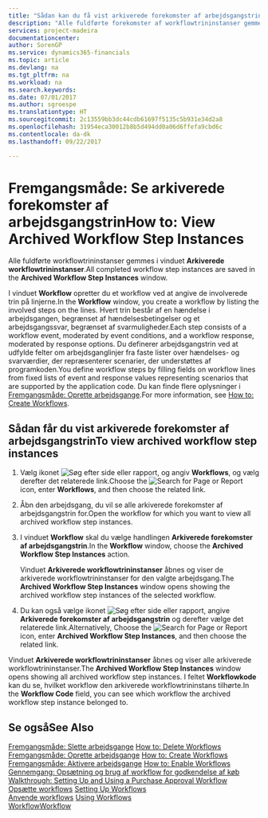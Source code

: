 ```yaml
---
title: "Sådan kan du få vist arkiverede forekomster af arbejdsgangstrin | Microsoft Docs"
description: "Alle fuldførte forekomster af workflowtrininstanser gemmes i vinduet **Arkiverede forekomster af workflowtrininstanser**."
services: project-madeira
documentationcenter: 
author: SorenGP
ms.service: dynamics365-financials
ms.topic: article
ms.devlang: na
ms.tgt_pltfrm: na
ms.workload: na
ms.search.keywords: 
ms.date: 07/01/2017
ms.author: sgroespe
ms.translationtype: HT
ms.sourcegitcommit: 2c13559bb3dc44cdb61697f5135c5b931e34d2a8
ms.openlocfilehash: 31954eca30012b8b5d494dd0a06d6ffefa9cbd6c
ms.contentlocale: da-dk
ms.lasthandoff: 09/22/2017

---
```

# <a name="how-to-view-archived-workflow-step-instances"></a><span data-ttu-id="ccdc4-103">Fremgangsmåde: Se arkiverede forekomster af arbejdsgangstrin</span><span class="sxs-lookup"><span data-stu-id="ccdc4-103">How to: View Archived Workflow Step Instances</span></span>
<span data-ttu-id="ccdc4-104">Alle fuldførte workflowtrininstanser gemmes i vinduet **Arkiverede workflowtrininstanser**.</span><span class="sxs-lookup"><span data-stu-id="ccdc4-104">All completed workflow step instances are saved in the **Archived Workflow Step Instances** window.</span></span>  

 <span data-ttu-id="ccdc4-105">I vinduet **Workflow** opretter du et workflow ved at angive de involverede trin på linjerne.</span><span class="sxs-lookup"><span data-stu-id="ccdc4-105">In the **Workflow** window, you create a workflow by listing the involved steps on the lines.</span></span> <span data-ttu-id="ccdc4-106">Hvert trin består af en hændelse i arbejdsgangen, begrænset af hændelsesbetingelser og et arbejdsgangssvar, begrænset af svarmuligheder.</span><span class="sxs-lookup"><span data-stu-id="ccdc4-106">Each step consists of a workflow event, moderated by event conditions, and a workflow response, moderated by response options.</span></span> <span data-ttu-id="ccdc4-107">Du definerer arbejdsgangstrin ved at udfylde felter om arbejdsganglinjer fra faste lister over hændelses- og svarværdier, der repræsenterer scenarier, der understøttes af programkoden.</span><span class="sxs-lookup"><span data-stu-id="ccdc4-107">You define workflow steps by filling fields on workflow lines from fixed lists of event and response values representing scenarios that are supported by the application code.</span></span> <span data-ttu-id="ccdc4-108">Du kan finde flere oplysninger i [Fremgangsmåde: Oprette arbejdsgange](across-how-to-create-workflows.md).</span><span class="sxs-lookup"><span data-stu-id="ccdc4-108">For more information, see [How to: Create Workflows](across-how-to-create-workflows.md).</span></span>  

## <a name="to-view-archived-workflow-step-instances"></a><span data-ttu-id="ccdc4-109">Sådan får du vist arkiverede forekomster af arbejdsgangstrin</span><span class="sxs-lookup"><span data-stu-id="ccdc4-109">To view archived workflow step instances</span></span>  
1.  <span data-ttu-id="ccdc4-110">Vælg ikonet ![Søg efter side eller rapport](media/ui-search/search_small.png "Ikonet Søg efter side eller rapport"), og angiv **Workflows**, og vælg derefter det relaterede link.</span><span class="sxs-lookup"><span data-stu-id="ccdc4-110">Choose the ![Search for Page or Report](media/ui-search/search_small.png "Search for Page or Report icon") icon, enter **Workflows**, and then choose the related link.</span></span>  
2.  <span data-ttu-id="ccdc4-111">Åbn den arbejdsgang, du vil se alle arkiverede forekomster af arbejdsgangstrin for.</span><span class="sxs-lookup"><span data-stu-id="ccdc4-111">Open the workflow for which you want to view all archived workflow step instances.</span></span>  
3.  <span data-ttu-id="ccdc4-112">I vinduet **Workflow** skal du vælge handlingen **Arkiverede forekomster af arbejdsgangstrin**.</span><span class="sxs-lookup"><span data-stu-id="ccdc4-112">In the **Workflow** window, choose the **Archived Workflow Step Instances** action.</span></span>  

    <span data-ttu-id="ccdc4-113">Vinduet **Arkiverede workflowtrininstanser** åbnes og viser de arkiverede workflowtrininstanser for den valgte arbejdsgang.</span><span class="sxs-lookup"><span data-stu-id="ccdc4-113">The **Archived Workflow Step Instances** window opens showing the archived workflow step instances of the selected workflow.</span></span>  
4.  <span data-ttu-id="ccdc4-114">Du kan også vælge ikonet ![Søg efter side eller rapport](media/ui-search/search_small.png "Ikonet Søg efter side eller rapport"), angive **Arkiverede forekomster af arbejdsgangstrin** og derefter vælge det relaterede link.</span><span class="sxs-lookup"><span data-stu-id="ccdc4-114">Alternatively, Choose the ![Search for Page or Report](media/ui-search/search_small.png "Search for Page or Report icon") icon, enter **Archived Workflow Step Instances**, and then choose the related link.</span></span>  

<span data-ttu-id="ccdc4-115">Vinduet **Arkiverede workflowtrininstanser** åbnes og viser alle arkiverede workflowtrininstanser.</span><span class="sxs-lookup"><span data-stu-id="ccdc4-115">The **Archived Workflow Step Instances** window opens showing all archived workflow step instances.</span></span> <span data-ttu-id="ccdc4-116">I feltet **Workflowkode** kan du se, hvilket workflow den arkiverede workflowtrininstans tilhørte.</span><span class="sxs-lookup"><span data-stu-id="ccdc4-116">In the **Workflow Code** field, you can see which workflow the archived workflow step instance belonged to.</span></span>  

## <a name="see-also"></a><span data-ttu-id="ccdc4-117">Se også</span><span class="sxs-lookup"><span data-stu-id="ccdc4-117">See Also</span></span>  
 <span data-ttu-id="ccdc4-118">[Fremgangsmåde: Slette arbejdsgange](across-how-to-delete-workflows.md) </span><span class="sxs-lookup"><span data-stu-id="ccdc4-118">[How to: Delete Workflows](across-how-to-delete-workflows.md) </span></span>  
 <span data-ttu-id="ccdc4-119">[Fremgangsmåde: Oprette arbejdsgange](across-how-to-create-workflows.md) </span><span class="sxs-lookup"><span data-stu-id="ccdc4-119">[How to: Create Workflows](across-how-to-create-workflows.md) </span></span>  
 <span data-ttu-id="ccdc4-120">[Fremgangsmåde: Aktivere arbejdsgange](across-how-to-enable-workflows.md) </span><span class="sxs-lookup"><span data-stu-id="ccdc4-120">[How to: Enable Workflows](across-how-to-enable-workflows.md) </span></span>  
 <span data-ttu-id="ccdc4-121">[Gennemgang: Opsætning og brug af workflow for godkendelse af køb](walkthrough-setting-up-and-using-a-purchase-approval-workflow.md) </span><span class="sxs-lookup"><span data-stu-id="ccdc4-121">[Walkthrough: Setting Up and Using a Purchase Approval Workflow](walkthrough-setting-up-and-using-a-purchase-approval-workflow.md) </span></span>  
 <span data-ttu-id="ccdc4-122">[Opsætte workflows](across-set-up-workflows.md) </span><span class="sxs-lookup"><span data-stu-id="ccdc4-122">[Setting Up Workflows](across-set-up-workflows.md) </span></span>  
 <span data-ttu-id="ccdc4-123">[Anvende workflows](across-use-workflows.md) </span><span class="sxs-lookup"><span data-stu-id="ccdc4-123">[Using Workflows](across-use-workflows.md) </span></span>  
 [<span data-ttu-id="ccdc4-124">Workflow</span><span class="sxs-lookup"><span data-stu-id="ccdc4-124">Workflow</span></span>](across-workflow.md)

